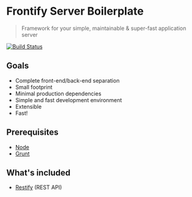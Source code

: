 # Frontify Server Boilerplate

> Framework for your simple, maintainable & super-fast application server

[![Build Status](https://travis-ci.org/Frontify/frontify-boilerplate-server.png?branch=master)](https://travis-ci.org/Frontify/frontify-boilerplate-server)

## Goals

* Complete front-end/back-end separation
* Small footprint
* Minimal production dependencies
* Simple and fast development environment
* Extensible
* Fast!

## Prerequisites

* [Node](http://nodejs.org)
* [Grunt](http://gruntjs.com/getting-started)

## What's included

* [Restify](http://mcavage.me/node-restify/) (REST API)